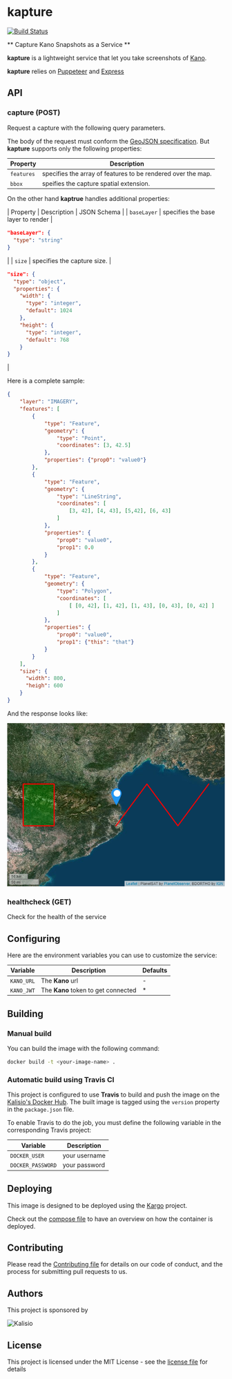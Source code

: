 # kapture

[![Build Status](https://app.travis-ci.com/kalisio/kapture.svg?branch=master)](https://app.travis-ci.com/kalisio/kapture)

** Capture Kano Snapshots as a Service **

**kapture** is a lightweight service that let you take screenshots of [Kano](https://kalisio.github.io/kano/). 

**kapture** relies on [Puppeteer](https://github.com/puppeteer/puppeteer) and [Express](https://expressjs.com/fr/)

## API

### capture (POST)

Request a capture with the following query parameters.

The body of the request must conform the [GeoJSON specification](https://datatracker.ietf.org/doc/html/rfc7946). But **kapture** supports only the following properties:

| Property | Description |
| --- | --- |
| `features` | specifies the array of features to be rendered over the map. |
| `bbox` | speifies the capture spatial extension. |

On the other hand **kaptrue** handles additional properties:

| Property | Description | JSON Schema |
| `baseLayer` | specifies the base layer to render | 

```json
"baseLayer": {
  "type": "string"
}
```
|
| `size` | specifies the capture size. | 

```json
"size": {
  "type": "object",
  "properties": {
    "width": {
      "type": "integer",
      "default": 1024
    },
    "height": {
      "type": "integer",
      "default": 768
    }
}
```
|

Here is a complete sample:

```json
{
    "layer": "IMAGERY",
    "features": [
        { 
            "type": "Feature",
            "geometry": {
                "type": "Point", 
                "coordinates": [3, 42.5]
            },
            "properties": {"prop0": "value0"}
        },
        { 
            "type": "Feature",
            "geometry": {
                "type": "LineString",
                "coordinates": [
                    [3, 42], [4, 43], [5,42], [6, 43]
                ]
            },
            "properties": {
                "prop0": "value0",
                "prop1": 0.0
            }
        },
        { 
            "type": "Feature",
            "geometry": {
                "type": "Polygon",
                "coordinates": [
                    [ [0, 42], [1, 42], [1, 43], [0, 43], [0, 42] ]
                ]
            },
            "properties": {
                "prop0": "value0",
                "prop1": {"this": "that"}
            }
        }
    ],
    "size": {
      "width": 800,
      "heigh": 600
    }
}
```

And the response looks like:

![response](./assets/response.png)

### healthcheck (GET)

Check for the health of the service

## Configuring

Here are the environment variables you can use to customize the service:

| Variable  | Description | Defaults |
|-----------| ------------| ------------|
| `KANO_URL` | The **Kano** url | - |
| `KANO_JWT` | The **Kano** token to get connected | * |

## Building

### Manual build 

You can build the image with the following command:

```bash
docker build -t <your-image-name> .
```

### Automatic build using Travis CI

This project is configured to use **Travis** to build and push the image on the [Kalisio's Docker Hub](https://hub.docker.com/u/kalisio/).
The built image is tagged using the `version` property in the `package.json` file.

To enable Travis to do the job, you must define the following variable in the corresponding Travis project:

| Variable  | Description |
|-----------| ------------|
| `DOCKER_USER` | your username |
| `DOCKER_PASSWORD` | your password |

## Deploying

This image is designed to be deployed using the [Kargo](https://kalisio.github.io/kargo/) project.

Check out the [compose file](https://github.com/kalisio/kargo/blob/master/deploy/kontrol.yml) to have an overview on how the container is deployed.

## Contributing

Please read the [Contributing file](./.github/CONTRIBUTING.md) for details on our code of conduct, and the process for submitting pull requests to us.

## Authors

This project is sponsored by 

![Kalisio](https://s3.eu-central-1.amazonaws.com/kalisioscope/kalisio/kalisio-logo-black-256x84.png)

## License

This project is licensed under the MIT License - see the [license file](./LICENSE.md) for details